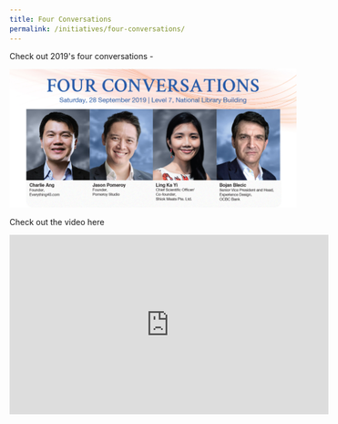 ```yaml
---
title: Four Conversations
permalink: /initiatives/four-conversations/
---
```


Check out 2019's four conversations -

![](/images/4C-NRM-hero-banner-1240x600.jpg)



Check out the video here 

<iframe width="560" height="315" src="https://www.youtube.com/embed/kuTk6Y0kfWc" frameborder="0" allow="accelerometer; autoplay; encrypted-media; gyroscope; picture-in-picture" allowfullscreen></iframe>